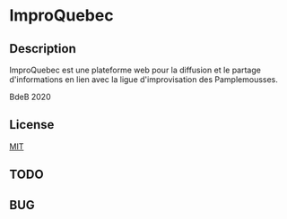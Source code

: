 # ImproQuebec

## Description

ImproQuebec est une plateforme web pour la diffusion et le partage d'informations en lien avec la ligue d'improvisation des Pamplemousses. 

BdeB 2020

## License
[MIT](https://choosealicense.com/licenses/mit/)

## TODO


## BUG

